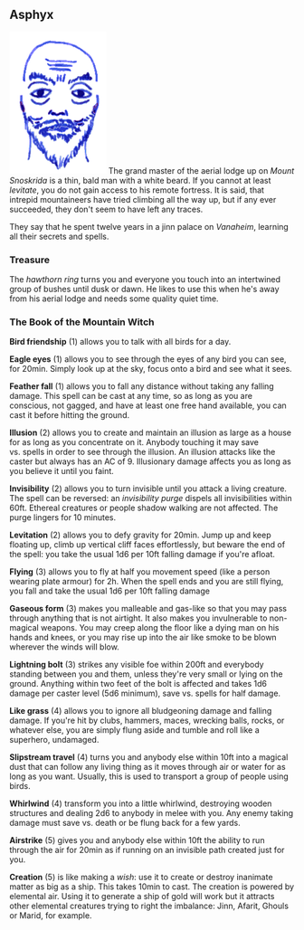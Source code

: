 ## Asphyx

![Asphyx](Asphyx.png)
The grand master of the aerial lodge up on *Mount Snoskrida* is a
thin, bald man with a white beard. If you cannot at least *levitate*,
you do not gain access to his remote fortress. It is said, that
intrepid mountaineers have tried climbing all the way up, but if any
ever succeeded, they don't seem to have left any traces.

They say that he spent twelve years in a jinn palace on *Vanaheim*,
learning all their secrets and spells.

### Treasure

The *hawthorn ring* turns you and everyone you touch into an
intertwined group of bushes until dusk or dawn. He likes to use this
when he's away from his aerial lodge and needs some quality quiet
time.

### The Book of the Mountain Witch

**Bird friendship** (1) allows you to talk with all birds for a day.

**Eagle eyes** (1) allows you to see through the eyes of any bird you
can see, for 20min. Simply look up at the sky, focus onto a bird and
see what it sees.

**Feather fall** (1) allows you to fall any distance without taking
any falling damage. This spell can be cast at any time, so as long as
you are conscious, not gagged, and have at least one free hand
available, you can cast it before hitting the ground.

**Illusion** (2) allows you to create and maintain an illusion as
large as a house for as long as you concentrate on it. Anybody
touching it may save vs. spells in order to see through the illusion.
An illusion attacks like the caster but always has an AC of 9.
Illusionary damage affects you as long as you believe it until you
faint.

**Invisibility** (2) allows you to turn invisible until you attack a
living creature. The spell can be reversed: an *invisibility purge*
dispels all invisibilities within 60ft. Ethereal creatures or people
shadow walking are not affected. The purge lingers for 10 minutes.

**Levitation** (2) allows you to defy gravity for 20min. Jump up and
keep floating up, climb up vertical cliff faces effortlessly, but
beware the end of the spell: you take the usual 1d6 per 10ft falling
damage if you're afloat.

**Flying** (3) allows you to fly at half you movement speed (like a
person wearing plate armour) for 2h. When the spell ends and you are
still flying, you fall and take the usual 1d6 per 10ft falling damage

**Gaseous form** (3) makes you malleable and gas-like so that you may
pass through anything that is not airtight. It also makes you
invulnerable to non-magical weapons. You may creep along the floor
like a dying man on his hands and knees, or you may rise up into the
air like smoke to be blown wherever the winds will blow.

**Lightning bolt** (3) strikes any visible foe within 200ft and
everybody standing between you and them, unless they're very small or
lying on the ground. Anything within two feet of the bolt is affected
and takes 1d6 damage per caster level (5d6 minimum), save vs. spells
for half damage.

**Like grass** (4) allows you to ignore all bludgeoning damage and
falling damage. If you're hit by clubs, hammers, maces, wrecking
balls, rocks, or whatever else, you are simply flung aside and tumble
and roll like a superhero, undamaged.

**Slipstream travel** (4) turns you and anybody else within 10ft into
a magical dust that can follow any living thing as it moves through
air or water for as long as you want. Usually, this is used to
transport a group of people using birds.

**Whirlwind** (4) transform you into a little whirlwind, destroying
wooden structures and dealing 2d6 to anybody in melee with you. Any
enemy taking damage must save vs. death or be flung back for a few
yards.

**Airstrike** (5) gives you and anybody else within 10ft the ability
to run through the air for 20min as if running on an invisible path
created just for you.

**Creation** (5) is like making a *wish*: use it to create or destroy
inanimate matter as big as a ship. This takes 10min to cast. The
creation is powered by elemental air. Using it to generate a ship of
gold will work but it attracts other elemental creatures trying to
right the imbalance: Jinn, Afarit, Ghouls or Marid, for example.
